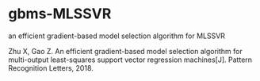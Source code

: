 # gbms-MLSSVR
an efficient gradient-based model selection algorithm for MLSSVR

Zhu X, Gao Z. An efficient gradient-based model selection algorithm for multi-output least-squares support vector regression machines[J]. Pattern Recognition Letters, 2018.
